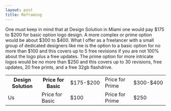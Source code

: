 ```yaml
---
layout: post
title: Reframing
---
```


One must keep in mind that at Design Solution in Miami one would pay $175 to $200 for basic option logo design. A more complex or prime option would be
about $300 to $400. What I offer as a freelancer with a small group of dedicated designers like me is the option to a basic option for no more than $100 and this covers up to 5 free revisions if you are not 100% about the logo plus a free updates. The prime option for more intricate logos would be no more than $250 and this covers up to 30 revisions, free updates, 20 free prints, and a free 32gb flashdrive.  


<table id="pricing" style="width:100%">
  <tr>
    <th>Design Solution</th>
    <th>Price for Basic</th> 
    <td>$175-$200</td>
    <td>Price for Prime</td>
    <td>$300-$400</td>
  </tr>
  <tr>
    <td>Us</td>
    <td>Price for Basic</td>
    <td>$100</td>
    <td>Price for Prime</td>
    <td>$250</td>
  </tr>
  </table>
